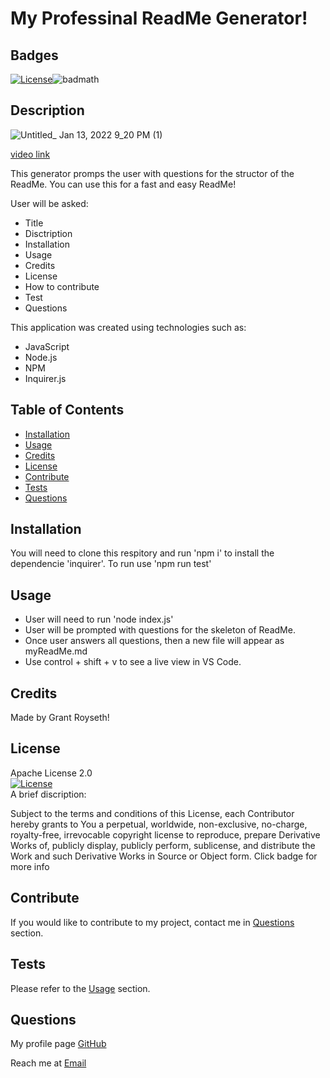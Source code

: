 # My Professinal ReadMe Generator!

## Badges
   [![License](https://img.shields.io/badge/License-Apache_2.0-blue.svg)](https://opensource.org/licenses/Apache-2.0)![badmath](https://img.shields.io/github/languages/top/nielsenjared/badmath)
## Description  

![Untitled_ Jan 13, 2022 9_20 PM (1)](https://user-images.githubusercontent.com/90479839/149447678-6cfa7281-0bfb-4589-8a1b-1ab3c28af5a0.gif)


[video link](https://watch.screencastify.com/v/6FC69rrW6nyvwOlAcxkx)

This generator promps the user with questions for the structor of the ReadMe. You can use this for a fast and easy ReadMe!

User will be asked:
- Title
- Disctription
- Installation
- Usage
- Credits
- License
- How to contribute
- Test
- Questions

 This application was created using technologies such as:

- JavaScript
- Node.js
- NPM
- Inquirer.js




## Table of Contents 

- [Installation](#installation)
- [Usage](#usage)
- [Credits](#credits)
- [License](#license)
- [Contribute](#contribute)
- [Tests](#tests)
- [Questions](#questions)

## Installation
You will need to clone this respitory and run 'npm i' to install the dependencie 'inquirer'.
To run use 'npm run test'

## Usage
- User will need to run 'node index.js'
- User will be prompted with questions for the skeleton of ReadMe.
- Once user answers all questions, then a new file will appear as myReadMe.md
- Use control + shift + v to see a live view in VS Code.


## Credits
Made by Grant Royseth!

## License  
Apache License 2.0  
[![License](https://img.shields.io/badge/License-Apache_2.0-blue.svg)](https://opensource.org/licenses/Apache-2.0)  
A brief discription:

Subject to the terms and conditions of this License, each Contributor hereby grants to You a perpetual, worldwide, non-exclusive, no-charge, royalty-free, irrevocable copyright license to reproduce, prepare Derivative Works of, publicly display, publicly perform, sublicense, and distribute the Work and such Derivative Works in Source or Object form. Click badge for more info

## Contribute
If you would like to contribute to my project, contact me in [Questions](#questions) section.

## Tests
Please refer to the [Usage](#usage) section.

## Questions
My profile page [GitHub](https://github.com/groyseth)

Reach me at [Email](Groyseth@gmail.com)
